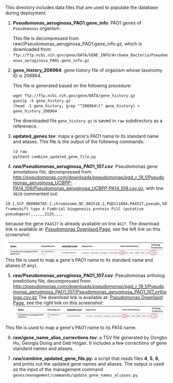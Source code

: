 This directory includes data files that are used to populate the database
during deployment.

1. **Pseudomonas_aeruginosa_PAO1.gene_info**: PAO1 genes of `Pseudomonas` organism.

   This file is decompressed from raw//Pseudomonas_aeruginosa_PAO1.gene_info.gz, which
is downloaded from:
`ftp://ftp.ncbi.nih.gov/gene/DATA/GENE_INFO/Archaea_Bacteria/Pseudomonas_aeruginosa_PAO1.gene_info.gz`

2. **gene_history_208964**: gene history file of organism whose taxonomy ID is 208964.

   This file is generated based on the following procedure:
   ```shell
   wget ftp://ftp.ncbi.nih.gov/gene/DATA/gene_history.gz
   gunzip -k gene_history.gz
   (head -1 gene_history; grep "^208964\t" gene_history) > gene_history_208964
   ```
   The downloaded file `gene_history.gz` is saved in `raw` subdirectory as a referenece.

3. **updated_genes.tsv**: maps a gene's PAO1 name to its standard name and aliases.
   This file is the output of the following commands:
   ```shell
   cd raw
   python3 combine_updated_gene_file.py
   ```

4. **raw/Pseudomonas_aeruginosa_PAO1_107.csv**:
Pseudomonas gene annotations file, decompressed from
http://pseudomonas.com/downloads/pseudomonas/pgd_r_19_1/Pseudomonas_aeruginosa_UCBPP-PA14_109/Pseudomonas_aeruginosa_UCBPP-PA14_109.csv.gz, with line `4628` commented out:
```
19.1,GCF_000006765.1,chromosome,NC_002516.2,PGD111894,PA4527,pseudo,5071567,5072691,+,still frameshift type 4 fimbrial biogenesis protein PilC (putative pseudogene),,,,,,1125,,,,
```
because the gene `PA4527` is already available on line `4627`.
The download link is available at:
[Pseudomonas Downlaod Page](http://pseudomonas.com/strain/download),
see the left link on this screenshot:
   <div align="center">
       <img src="screenshot_pseudomonas.png"</img>
   </div>
This file is used to map a gene's PAO1 name to its standard name and aliases (if any).

5. **raw/Pseudomonas_aeruginosa_PAO1_107.csv**: Pseudomonas ortholog predictions file,
decompressed from: http://pseudomonas.com/downloads/pseudomonas/pgd_r_19_1/Pseudomonas_aeruginosa_PAO1_107/Pseudomonas_aeruginosa_PAO1_107_orthologs.csv.gz
The download link is available at:
[Pseudomonas Downlaod Page](http://pseudomonas.com/strain/download),
see the right link on this screenshot:
   <div align="center">
       <img src="screenshot_pseudomonas.png"</img>
   </div>
This file is used to map a gene's PAO1 name to its PA14 name.

6. **raw/gene_name_alias_corrections.tsv**: a TSV file generated by Dongbo Hu, Georgia Doing
and Deb Hogan. It includes a few corrections of gene standard names and aliases.

7. **raw/combine_updated_gene_file.py**: a script that reads files **4**, **5**, **6**, and
prints out the updated gene names and aliases. The output is used as the input of the
management command `genes/management/commands/update_gene_names_aliases.py`.
